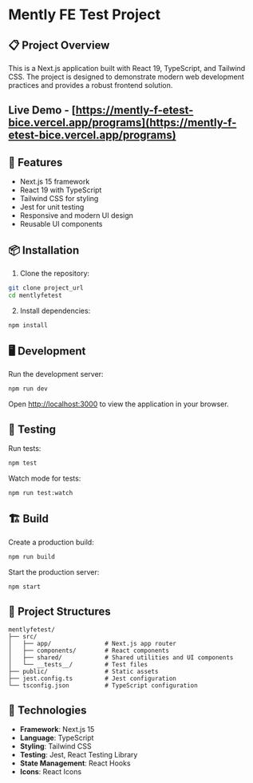 # Mently FE Test Project

## 📋 Project Overview

This is a Next.js application built with React 19, TypeScript, and Tailwind CSS. The project is designed to demonstrate modern web development practices and provides a robust frontend solution.

## Live Demo - [https://mently-f-etest-bice.vercel.app/programs](https://mently-f-etest-bice.vercel.app/programs)

## 🚀 Features

- Next.js 15 framework
- React 19 with TypeScript
- Tailwind CSS for styling
- Jest for unit testing
- Responsive and modern UI design
- Reusable UI components

## 📦 Installation

1. Clone the repository:

```bash
git clone project_url
cd mentlyfetest
```

2. Install dependencies:

```bash
npm install
```

## 🖥 Development

Run the development server:

```bash
npm run dev
```

Open [http://localhost:3000](http://localhost:3000) to view the application in your browser.

## 🧪 Testing

Run tests:

```bash
npm test
```

Watch mode for tests:

```bash
npm run test:watch
```

## 🏗 Build

Create a production build:

```bash
npm run build
```

Start the production server:

```bash
npm start
```

## 📁 Project Structures

```
mentlyfetest/
├── src/
│   ├── app/               # Next.js app router
│   ├── components/        # React components
│   ├── shared/            # Shared utilities and UI components
│   └── __tests__/         # Test files
├── public/                # Static assets
├── jest.config.ts         # Jest configuration
└── tsconfig.json          # TypeScript configuration
```

## 🔧 Technologies

- **Framework**: Next.js 15
- **Language**: TypeScript
- **Styling**: Tailwind CSS
- **Testing**: Jest, React Testing Library
- **State Management**: React Hooks
- **Icons**: React Icons
